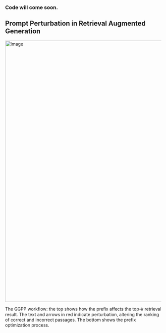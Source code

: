 ### Code will come soon.
## Prompt Perturbation in Retrieval Augmented Generation
<img width="841" alt="image" src="https://github.com/Hadise-zb/Prompt-Perturbation-in-Retrieval-Augmented-Generation/assets/82253442/99efd00b-c473-48e1-aa77-8c91579b7b11">

The GGPP workflow: the top shows how the prefix affects the top-𝑘 retrieval result. The text and arrows in red indicate
perturbation, altering the ranking of correct and incorrect passages. The bottom shows the prefix optimization process.


